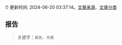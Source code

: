 :alarm_clock: 更新时间: 2024-06-20 03:37:14。[文章来源](/README.md)、[文章分类](/TAGS.md)

## 报告


> 关键字：`报告`、`月报`



